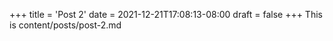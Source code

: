 +++
title = 'Post 2'
date = 2021-12-21T17:08:13-08:00
draft = false
+++
This is content/posts/post-2.md
